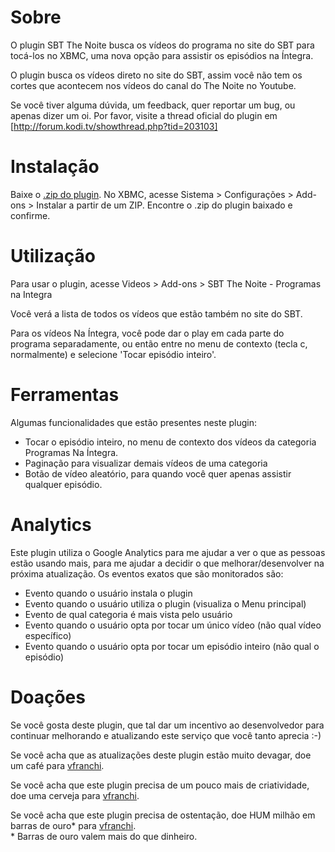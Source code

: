 # Sobre

O plugin SBT The Noite busca os vídeos do programa no site do SBT para tocá-los no XBMC, uma nova opção para assistir os episódios na Íntegra.

O plugin busca os vídeos direto no site do SBT, assim você não tem os cortes que acontecem nos vídeos 
do canal do The Noite no Youtube.

Se você tiver alguma dúvida, um feedback, quer reportar um bug, ou apenas dizer um oi. Por favor, visite a thread oficial do plugin em [http://forum.kodi.tv/showthread.php?tid=203103]

# Instalação

Baixe o [.zip do plugin](https://github.com/vfranchi/plugin.video.sbt-thenoite/releases). No XBMC, acesse Sistema > Configurações > Add-ons > Instalar a partir de um ZIP.
Encontre o .zip do plugin baixado e confirme.

# Utilização

Para usar o plugin, acesse Videos > Add-ons > SBT The Noite - Programas na Integra

Você verá a lista de todos os vídeos que estão também no site do SBT. 

Para os vídeos Na Íntegra, você pode dar o play em cada parte do programa separadamente, 
ou então entre no menu de contexto (tecla c, normalmente) e selecione 'Tocar episódio inteiro'.

# Ferramentas

Algumas funcionalidades que estão presentes neste plugin:

* Tocar o episódio inteiro, no menu de contexto dos vídeos da categoria Programas Na Íntegra.
* Paginação para visualizar demais vídeos de uma categoria
* Botão de vídeo aleatório, para quando você quer apenas assistir qualquer episódio.

# Analytics

Este plugin utiliza o Google Analytics para me ajudar a ver o que as pessoas estão usando mais, para me ajudar a decidir o que melhorar/desenvolver na próxima atualização. Os eventos exatos que são monitorados são:

* Evento quando o usuário instala o plugin
* Evento quando o usuário utiliza o plugin (visualiza o Menu principal)
* Evento de qual categoria é mais vista pelo usuário
* Evento quando o usuário opta por tocar um único vídeo (não qual vídeo específico)
* Evento quando o usuário opta por tocar um episódio inteiro (não qual o episódio)

# Doações

Se você gosta deste plugin, que tal dar um incentivo ao desenvolvedor para continuar melhorando
e atualizando este serviço que você tanto aprecia :-)

Se você acha que as atualizações deste plugin estão muito devagar, doe um café para [vfranchi](https://www.paypal.com/cgi-bin/webscr?cmd=_s-xclick&hosted_button_id=CZUJBB8S23UZA).

Se você acha que este plugin precisa de um pouco mais de criatividade, doe uma cerveja para [vfranchi](https://www.paypal.com/cgi-bin/webscr?cmd=_s-xclick&hosted_button_id=CZUJBB8S23UZA).

Se você acha que este plugin precisa de ostentação, doe HUM milhão em barras de ouro\* para [vfranchi](https://www.paypal.com/cgi-bin/webscr?cmd=_s-xclick&hosted_button_id=CZUJBB8S23UZA).  
\* Barras de ouro valem mais do que dinheiro.